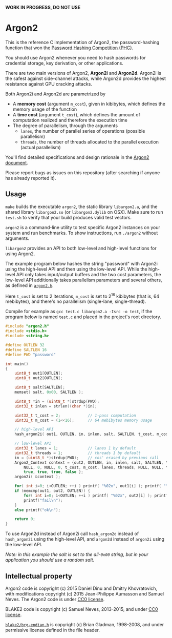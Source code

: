 **WORK IN PROGRESS, DO NOT USE**

# Argon2

This is the reference C implementation of Argon2, the password-hashing
function that won the [Password Hashing Competition
(PHC)](https://password-hashing.net). 

You should use Argon2 whenever you need to hash passwords for credential
storage, key derivation, or other applications.

There are two main versions of Argon2, **Argon2i** and **Argon2d**. Argon2i
is the safest against side-channel attacks, while Argon2d provides the
highest resistance against GPU cracking attacks.

Both Argon2i and Argon2d are parametrized by

* A **memory cost** (argument `m_cost`), given in kibibytes, which defines the memory usage of the function
* A **time cost** (argument `t_cost`), which defines the amount of computation
  realized and therefore the execution time
* The degree of parallelism, through the arguments
    - `lanes`, the number of parallel series of operations (possible
      parallelism)
    - `threads`, the number of threads allocated to the parallel
      execution (actual parallelism)

You'll find detailed specifications and design rationale in the [Argon2
document](argon2-specs.pdf).

Please report bugs as issues on this repository (after searching if
anyone has already reported it).

## Usage

`make` builds the executable `argon2`, the static library `libargon2.a`,
and the shared library `libargon2.so` (or `libargon2.dylib` on OSX).
Make sure to run `test.sh` to verify that your build produces valid test
vectors.

`argon2` is a command-line utility to test specific Argon2 instances
on your system and run benchmarks. To show instructions, run `./argon2`
without arguments.

`libargon2` provides an API to both low-level and high-level functions
for using Argon2.

The example program below hashes the string "password" with Argon2i
using the high-level API and then using the low-level API. While the
high-level API only takes input/output buffers and the two cost
parameters, the low-level API additionally takes parallelism parameters
and several others, as defined in [`argon2.h`](src/argon2.h).

Here `t_cost` is set to 2 iterations, `m_cost` is set to 2<sup>16</sup>
kibibytes (that is, 64 mebibytes), and there's no parallelism
(single-lane, single-thread).

Compile for example as `gcc test.c libargon2.a -Isrc -o test`, if the program
below is named `test.c` and placed in the project's root directory.

```c
#include "argon2.h"
#include <stdio.h>
#include <string.h>

#define OUTLEN 32
#define SALTLEN 16
#define PWD "password"

int main()
{
    uint8_t out1[OUTLEN];
    uint8_t out2[OUTLEN];

    uint8_t salt[SALTLEN];
    memset( salt, 0x00, SALTLEN );

    uint8_t *in = (uint8_t *)strdup(PWD);
    uint32_t inlen = strlen((char *)in);

    uint32_t t_cost = 2;            // 1-pass computation
    uint32_t m_cost = (1<<16);      // 64 mebibytes memory usage

    // high-level API
    hash_argon2i( out1, OUTLEN, in, inlen, salt, SALTLEN, t_cost, m_cost );

    // low-level API
    uint32_t lanes = 1;             // lanes 1 by default
    uint32_t threads = 1;           // threads 1 by default
    in = (uint8_t *)strdup(PWD);    // cos' erased by previous call
    Argon2_Context context = {out2, OUTLEN, in, inlen, salt, SALTLEN, \
        NULL, 0, NULL, 0, t_cost, m_cost, lanes, threads, NULL, NULL, \
        true, true, true, false };
    argon2i( &context );

    for( int i=0; i<OUTLEN; ++i ) printf( "%02x", out1[i] ); printf( "\n" );
    if (memcmp(out1, out2, OUTLEN)) {
        for( int i=0; i<OUTLEN; ++i ) printf( "%02x", out2[i] ); printf( "\n" );
        printf("fail\n");
    }
    else printf("ok\n");

    return 0;
}
```

To use Argon2d instead of Argon2i call `hash_argon2d` instead of
`hash_argon2i` using the high-level API, and `argon2d` instead of
`argon2i` using the low-level API.

*Note: in this example the salt is set to the all-`0x00` string, but in
your application you should use a random salt.*

## Intellectual property

Argon2 code is copyright (c) 2015 Daniel Dinu and Dmitry Khovratovich,
with modifications copyright (c) 2015 Jean-Philippe Aumasson and Samuel
Neves. The Argon2 code is under [CC0
license](https://creativecommons.org/about/cc0).

BLAKE2 code is copyright (c) Samuel Neves, 2013-2015, and under [CC0
license](https://creativecommons.org/about/cc0).

[`blake2/brg-endian.h`](src/blake2/brg-endian.h) is copyright (c) Brian
Gladman, 1998-2008, and under permissive license defined in the file
header.

